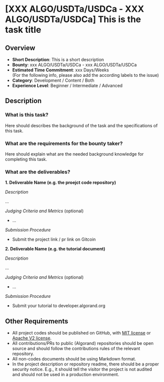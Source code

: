 # [XXX ALGO/USDTa/USDCa - XXX ALGO/USDTa/USDCa] This is the task title

## Overview

* **Short Description**: This is a short description
* **Bounty**: xxx ALGO/USDTa/USDCa - xxx ALGO/USDTa/USDCa
* **Estimated Time Commitment**: xxx Days/Weeks  
(For the following info, please also add the according labels to the issue)
* **Category**: Development / Content / Both
* **Experience Level**: Beginner / Intermediate / Advanced


## Description

### What is this task?
Here should describes the background of the task and the specifications of this task.

### What are the requirements for the bounty taker?
Here should explain what are the needed background knowledge for completing this task. 

### What are the deliverables? 
**1. Deliverable Name (e.g. the proejct code repository)**

_Description_

...

_Judging Criteria and Metrics_ (optional)
  * ...

_Submission Procedure_ 
 * Submit the project link / pr link on Gitcoin

**2. Deliverable Name (e.g. the tutorial document)**

_Description_

...

_Judging Criteria and Metrics_ (optional)
  * ...

_Submission Procedure_ 
 * Submit your tutorial to developer.algorand.org

## Other Requirements

* All project codes should be published on GitHub, with [MIT license](https://opensource.org/licenses/MIT) or [Apache V2 license](https://www.apache.org/licenses/LICENSE-2.0).
* All contributions/PRs to public (Algorand) repositories should be open source and should follow the contributions rules of the relevant repository.
* All non-codes documents should be using Markdown format.
* In the project description or repository readme, there should be a proper security notice. E.g., it should tell the visitor the project is not audited and should not be used in a production environment.

